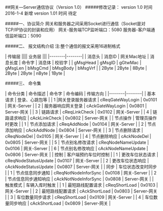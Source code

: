 ##网关—Server通信协议（Version 1.0）
#####修改记录：
	version 1.0  时间 2016-1-4 新增
    version 1.01 时间 待定

#####一、协议简介
	网关和服务器之间采用Socket进行通信（Socket是对TCP/IP协议的封装和应用）
	网关-服务端TCP监听端口：5080
	服务器-客户端通信监听端口：5090

#####二、	报文结构介绍
注:整个通信的报文采用16进制格式

| 传输层 |||| 业务层 |||
|--------|--------|
| 消息头 | 消息ID | 网关Mac地址 | 消息长度 | 命令字 | 消息体 | 校验字 |
| gMsgHead | gMsgID | gGtwMac | gMsgLen | bMsgCmd | bMsgBody | bMsgVrf |
| 2Byte | 2Byte | 8Byte | 2Byte | 2Byte | nByte | 1Byte |

#####三、 命令集

| 命令分类 | 命令描述 | 命令字 | 命令编码 | 传输方向 |
|--------|--------|
| 基本请求 | 登录、心跳包等 |
|    1    |网关登录服务器请求 | cReqGateWayLogin | 0x0101 | 网关-Server |
|    2    | 服务器响应网关登录 | cAckGateWayLogin | 0x0801 | Server-网关 |
|    3    | 链路请求 | cReqLinkCheck | 0x0102 | 网关-Server |
|    4    | 链路请求响应 | cAckLinkCheck | 0x0802 | Server-网关 |
| 节点操作 | 管理员操作时更改 |
|    1    | 节点添加请求 | cReqAddNode | 0x0104 | 网关-Server |
|    2    | 节点添加响应 | cAckAddNode | 0x0804 | Server-网关 |
|    3    | 节点删除请求 | cReqNodeDel | 0x0105 | 网关-Server |
|    4    | 节点删除响应 | cAckNodeDel | 0x0805 | Server-网关 |
|    5    | 节点别名修改请求 | cReqNodeNameUpdate | 0x0106 | 网关-Server |
|    6    | 节点别名修改响应 | cAckNodeNameUpdate | 0x0806 | Server-网关 |
| 控制 | 客户端预约车位时控制 |
|    1    | 更改车位状态请求 | cReqNodeStatusUpdate | 0x0107 | 网关-Server |
|    2    | 更改车位状态响应 | cAckNodeStatusUpdate | 0x0807 | Server-网关 |
| 同步 | 车位状态改变时同步 |
|    1    | 节点信息同步通知 | cReqNotNodeInforSync | 0x0108 | 网关-Server |
|    2    | 节点信息同步通知响应 | cAckNotNodeInforSync | 0x0808 | Server-网关 |
| 触发模式 | 车辆入库时触发 |
|    1    | 最短路线配置请求 | cReqShortLoad | 0x0103 | 网关-Server |
|    2    | 最短路线配置请求 | cAckShortLoad | 0x0803 | Server-网关 |
|    3    | 车位数量同步请求 | cReqShortLoad | 0x0109 | 网关-Server |
|    4    | 车位数量同步响应 | cAckShortLoad | 0x0809 | Server-网关 |